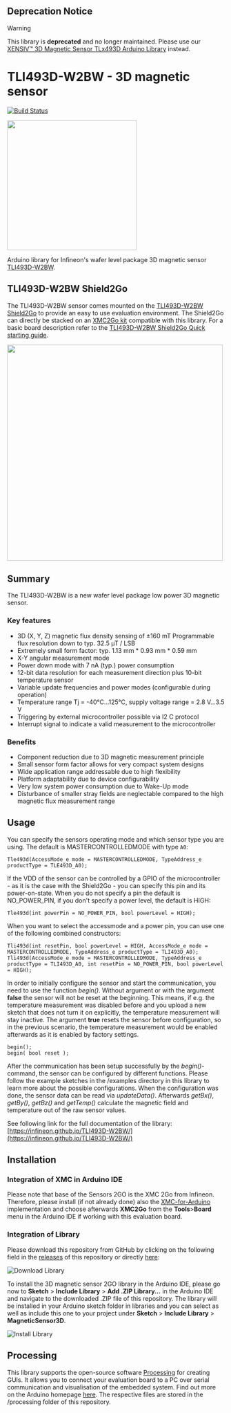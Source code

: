 ## Deprecation Notice
> [!WARNING]  
> This library is **deprecated** and no longer maintained. Please use our [XENSIV™ 3D Magnetic Sensor TLx493D Arduino Library](https://github.com/Infineon/arduino-xensiv-3d-magnetic-sensor-tlx493d) instead.

# TLI493D-W2BW - 3D magnetic sensor

[![Build Status](https://travis-ci.com/Infineon/TLI493D-W2BW.svg?branch=master)](https://travis-ci.com/Infineon/TLI493D-W2BW)

<img src="https://github.com/Infineon/Assets/blob/master/Pictures/TLI493D-W2BW_sensor.jpg" height="300">

Arduino library for Infineon's wafer level package 3D magnetic sensor [TLI493D-W2BW](https://www.infineon.com/cms/en/product/sensor/magnetic-sensors/magnetic-position-sensors/3d-magnetics/tli493d-w2bw-a0/).

## TLI493D-W2BW Shield2Go 
The TLI493D-W2BW sensor comes mounted on the [TLI493D-W2BW Shield2Go](https://www.infineon.com/cms/en/product/evaluation-boards/s2go_3d_tli493dw2bw-a0/) to provide an easy to use evaluation environment. The Shield2Go can directly be stacked on an [XMC2Go kit](https://www.infineon.com/cms/de/product/evaluation-boards/kit_xmc_2go_xmc1100_v1/) compatible with this library. For a basic board description refer to the [TLI493D-W2BW Shield2Go Quick starting guide](https://www.infineon.com/dgdl/Infineon-TLI493D-W2BW_Shield2Go-GettingStarted-v01_00-EN.pdf?fileId=5546d462737c45b9017395f019797123).

<img src=https://github.com/Infineon/Assets/blob/master/Pictures/TLI493D-W2BW_pinout.png height=500>

## Summary
The TLI493D-W2BW is a new wafer level package low power 3D magnetic sensor. 

### Key features
- 3D (X, Y, Z) magnetic flux density sensing of ±160 mT
Programmable flux resolution down to typ. 32.5 µT / LSB
- Extremely small form factor: typ. 1.13 mm * 0.93 mm * 0.59 mm
- X-Y angular measurement mode
- Power down mode with 7 nA (typ.) power consumption
- 12-bit data resolution for each measurement direction plus 10-bit temperature sensor
- Variable update frequencies and power modes (configurable during operation)
- Temperature range Tj = -40°C…125°C, supply voltage range = 2.8 V…3.5 V
- Triggering by external microcontroller possible via I2 C protocol
- Interrupt signal to indicate a valid measurement to the microcontroller

### Benefits
- Component reduction due to 3D magnetic measurement principle
- Small sensor form factor allows for very compact system designs
- Wide application range addressable due to high flexibility
- Platform adaptability due to device configurability
- Very low system power consumption due to Wake-Up mode
- Disturbance of smaller stray fields are neglectable compared to the high magnetic flux measurement range

## Usage
You can specify the sensors operating mode and which sensor type you are using. The default is MASTERCONTROLLEDMODE with type `A0`:
```
Tle493d(AccessMode_e mode = MASTERCONTROLLEDMODE, TypeAddress_e productType = TLE493D_A0);
```
If the VDD of the sensor can be controlled by a GPIO of the microcontroller - as it is the case with the Shield2Go - you can specify this pin and its power-on-state. When you do not specify a pin the default is NO_POWER_PIN, if you don't specify a power level, the default is HIGH:
```
Tle493d(int powerPin = NO_POWER_PIN, bool powerLevel = HIGH);
```
When you want to select the accessmode and a power pin, you can use one of the following combined constructors:
```
Tli493d(int resetPin, bool powerLevel = HIGH, AccessMode_e mode = MASTERCONTROLLEDMODE, TypeAddress_e productType = TLI493D_A0);
Tli493d(AccessMode_e mode = MASTERCONTROLLEDMODE, TypeAddress_e productType = TLI493D_A0, int resetPin = NO_POWER_PIN, bool powerLevel = HIGH);
```

In order to initially configure the sensor and start the communication, you need to use the function _begin()_. Without argument or with the argument **false** the sensor will not be reset at the beginning. This means, if e.g. the temperature measurement was disabled before and you upload a new sketch that does not turn it on explicitly, the temperature measurement will stay inactive. The argument **true** resets the sensor before configuration, so in the previous scenario, the temperature measurement would be enabled afterwards as it is enabled by factory settings.
```
begin();
begin( bool reset );
```
After the communication has been setup successfully by the _begin()_-command, the sensor can be configured by different functions. Please follow the example sketches in the /examples directory in this library to learn more about the possible configurations.
When the configuration was done, the sensor data can be read via _updateData()_.
Afterwards _getBx()_, _getBy()_, _getBz()_ and _getTemp()_ calculate the magnetic field and temperature out of the raw sensor values.

See following link for the full documentation of the library: [https://infineon.github.io/TLI493D-W2BW/](https://infineon.github.io/TLI493D-W2BW/)

## Installation
### Integration of XMC in Arduino IDE
Please note that base of the Sensors 2GO is the XMC 2Go from Infineon. Therefore, please install (if not already done) also the [XMC-for-Arduino](https://github.com/Infineon/XMC-for-Arduino) implementation and choose afterwards **XMC2Go** from the **Tools**>**Board** menu in the Arduino IDE if working with this evaluation board.

### Integration of Library
Please download this repository from GitHub by clicking on the following field in the [releases](https://github.com/Infineon/TLE493D-W2B6-3DMagnetic-Sensor/releases) of this repository or directly [here](https://github.com/Infineon/TLE493D-W2B6-3DMagnetic-Sensor/releases/download/V1.0.1/TLE493D-W2B6-3DMagnetic-Sensor.zip):

![Download Library](https://raw.githubusercontent.com/infineon/assets/master/Pictures/DL_TLE493D_W2B6_Rel.PNG)

To install the 3D magnetic sensor 2GO library in the Arduino IDE, please go now to **Sketch** > **Include Library** > **Add .ZIP Library...** in the Arduino IDE and navigate to the downloaded .ZIP file of this repository. The library will be installed in your Arduino sketch folder in libraries and you can select as well as include this one to your project under **Sketch** > **Include Library** > **MagneticSensor3D**.

![Install Library](https://raw.githubusercontent.com/infineon/assets/master/Pictures/Library_Install_ZIP.png)

## Processing
This library supports the open-source software [Processing](https://processing.org/) for creating GUIs. It allows you to connect your evaluation board to a PC over serial communication and visualisation of the embedded system. Find out more on the Arduino homepage [here](http://playground.arduino.cc/Interfacing/Processing). The respective files are stored in the /processing folder of this repository.
